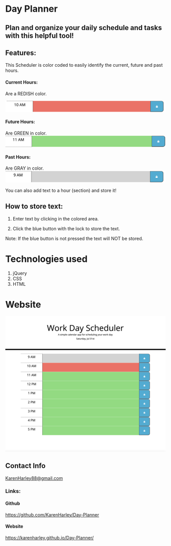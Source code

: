 # Day Planner

## Plan and organize your daily schedule and tasks with this helpful tool!

## Features:
 This Scheduler is color coded to easily identify the current, future and past hours.


 #### Current Hours:

 Are a REDISH color. 

 ![red color](./pics/red.png)

 #### Future Hours:

  Are GREEN in color. 
  ![green color](./pics/green.png)

 #### Past Hours:
  
  Are GRAY in color. 
  ![grey color](./pics/gray.png)

 You can also add text to a hour (section) and store it!

 ## How to store text:

 1. Enter text by clicking in the colored area. 

 2. Click the blue button with the lock to store the text.

 Note: If the blue button is not pressed the text will NOT be stored.

# Technologies used

1. jQuery
2. CSS
3. HTML

 # Website 
 ![full webpage](./pics/webPic.png)

## Contact Info 

KarenHarley88@gmail.com
 

 ### Links:
 

#### Github

https://github.com/KarenHarley/Day-Planner

#### Website

https://karenharley.github.io/Day-Planner/



